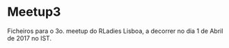 # Meetup3

Ficheiros para o 3o. meetup do RLadies Lisboa, a decorrer no dia 1 de Abril de 2017 no IST.

